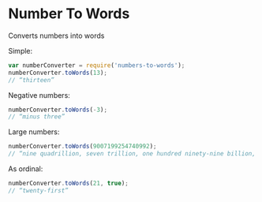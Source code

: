 # Number To Words
Converts numbers into words

Simple:
```JavaScript
var numberConverter = require('numbers-to-words');
numberConverter.toWords(13);
// “thirteen”
```

Negative numbers:
```JavaScript
numberConverter.toWords(-3);
// “minus three”
```

Large numbers:
```JavaScript
numberConverter.toWords(9007199254740992);
// “nine quadrillion, seven trillion, one hundred ninety-nine billion, two hundred fifty-four million, seven hundred forty thousand, nine hundred ninety-two”
```

As ordinal:
```JavaScript
numberConverter.toWords(21, true);
// “twenty-first”
```
